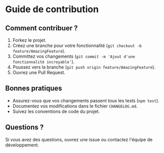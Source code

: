   # Guide de contribution

  ## Comment contribuer ?
  1. Forkez le projet.
  2. Créez une branche pour votre fonctionnalité (`git checkout -b feature/AmazingFeature`).
  3. Committez vos changements (`git commit -m 'Ajout d'une fonctionnalité incroyable'`).
  4. Poussez vers la branche (`git push origin feature/AmazingFeature`).
  5. Ouvrez une Pull Request.

  ## Bonnes pratiques
  - Assurez-vous que vos changements passent tous les tests (`npm test`).
  - Documentez vos modifications dans le fichier `CHANGELOG.md`.
  - Suivez les conventions de code du projet.

  ## Questions ?
  Si vous avez des questions, ouvrez une issue ou contactez l'équipe de développement.
